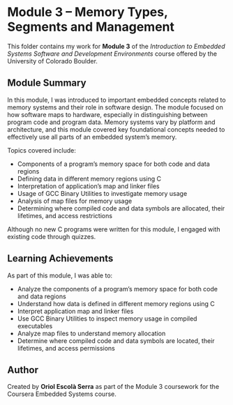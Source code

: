 # Module 3 – Memory Types, Segments and Management

This folder contains my work for **Module 3** of the *Introduction to Embedded Systems Software and Development Environments* course offered by the University of Colorado Boulder.

## Module Summary

In this module, I was introduced to important embedded concepts related to memory systems and their role in software design. The module focused on how software maps to hardware, especially in distinguishing between program code and program data. Memory systems vary by platform and architecture, and this module covered key foundational concepts needed to effectively use all parts of an embedded system’s memory.

Topics covered include:

- Components of a program’s memory space for both code and data regions  
- Defining data in different memory regions using C  
- Interpretation of application’s map and linker files  
- Usage of GCC Binary Utilities to investigate memory usage  
- Analysis of map files for memory usage  
- Determining where compiled code and data symbols are allocated, their lifetimes, and access restrictions

Although no new C programs were written for this module, I engaged with existing code through quizzes.

## Learning Achievements

As part of this module, I was able to:

- Analyze the components of a program’s memory space for both code and data regions  
- Understand how data is defined in different memory regions using C  
- Interpret application map and linker files  
- Use GCC Binary Utilities to inspect memory usage in compiled executables  
- Analyze map files to understand memory allocation  
- Determine where compiled code and data symbols are located, their lifetimes, and access permissions  

## Author

Created by **Oriol Escolà Serra** as part of the Module 3 coursework for the Coursera Embedded Systems course.
